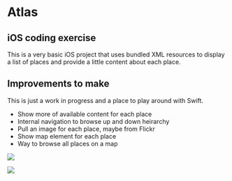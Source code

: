 # Atlas
## iOS coding exercise

This is a very basic iOS project that uses bundled XML resources to display a list of places and provide a little content about each place.

## Improvements to make

This is just a work in progress and a place to play around with Swift.

- Show more of available content for each place
- Internal navigation to browse up and down heirarchy
- Pull an image for each place, maybe from Flickr
- Show map element for each place
- Way to browse all places on a map


![](https://dl.dropbox.com/s/nplfrmu5vyak8i5/Screenshot%202015-04-02%2009.38.53.png?dl=0)


![](https://dl.dropbox.com/s/bkk3x6g13q3pnw9/Screenshot%202015-04-02%2009.39.10.png?dl=0)
